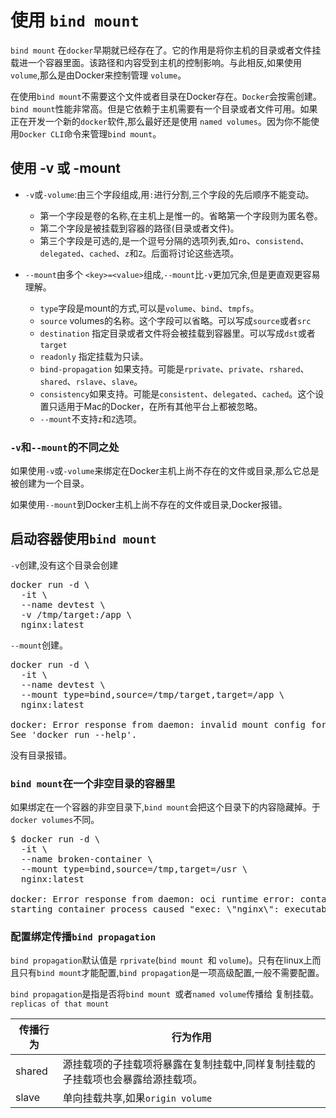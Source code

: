 # 使用 ```bind mount```

```bind mount``` 在```docker```早期就已经存在了。它的作用是将你主机的目录或者文件挂载进一个容器里面。该路径和内容受到主机的控制影响。与此相反,如果使用```volume```,那么是由Docker来控制管理 ```volume```。

在使用```bind mount```不需要这个文件或者目录在Docker存在。```Docker```会按需创建。```bind mount```性能非常高。但是它依赖于主机需要有一个目录或者文件可用。如果正在开发一个新的```docker```软件,那么最好还是使用 ```named volumes```。因为你不能使用```Docker CLI```命令来管理```bind mount```。

## 使用 -v 或 -mount

- ```-v```或```-volume```:由三个字段组成,用```:```进行分割,三个字段的先后顺序不能变动。
	- 第一个字段是卷的名称,在主机上是惟一的。省略第一个字段则为匿名卷。
	- 第二个字段是被挂载到容器的路径(目录或者文件)。
	- 第三个字段是可选的,是一个逗号分隔的选项列表,如```ro```、```consistend```、```delegated```、```cached```、```z```和```Z```。后面将讨论这些选项。

- ```--mount```由多个 ```<key>=<value>```组成,```--mount```比```-v```更加冗余,但是更直观更容易理解。
	- ```type```字段是mount的方式,可以是```volume```、```bind```、```tmpfs```。
	- ```source``` volumes的名称。这个字段可以省略。可以写成```source```或者```src```
	- ```destination``` 指定目录或者文件将会被挂载到容器里。可以写成```dst```或者```target```
	- ```readonly``` 指定挂载为只读。
	- ```bind-propagation``` 如果支持。可能是```rprivate```、```private```、```rshared```、```shared```、```rslave```、```slave```。
	- ```consistency```如果支持。可能是```consistent```、```delegated```、```cached```。这个设置只适用于Mac的Docker，在所有其他平台上都被忽略。
	- ```--mount```不支持```z```和```Z```选项。

### ```-v```和```--mount```的不同之处

如果使用```-v```或```-volume```来绑定在Docker主机上尚不存在的文件或目录,那么它总是被创建为一个目录。

如果使用```--mount```到Docker主机上尚不存在的文件或目录,Docker报错。

## 	启动容器使用```bind mount```

```-v```创建,没有这个目录会创建
<pre>
docker run -d \
  -it \
  --name devtest \
  -v /tmp/target:/app \
  nginx:latest
</pre>

```--mount```创建。
<pre>
docker run -d \
  -it \
  --name devtest \
  --mount type=bind,source=/tmp/target,target=/app \
  nginx:latest

docker: Error response from daemon: invalid mount config for type "bind": bind source path does not exist.
See 'docker run --help'.
</pre>
没有目录报错。

### ```bind mount```在一个非空目录的容器里

如果绑定在一个容器的非空目录下,```bind mount```会把这个目录下的内容隐藏掉。于```docker volumes```不同。

<pre>
$ docker run -d \
  -it \
  --name broken-container \
  --mount type=bind,source=/tmp,target=/usr \
  nginx:latest

docker: Error response from daemon: oci runtime error: container_linux.go:262:
starting container process caused "exec: \"nginx\": executable file not found in $PATH".
</pre>


### 配置绑定传播```bind propagation```

```bind propagation```默认值是 ```rprivate```(```bind mount ```和 ```volume```)。只有在linux上而且只有```bind mount```才能配置,```bind propagation```是一项高级配置,一般不需要配置。

```bind propagation```是指是否将```bind mount ```或者```named volume```传播给
复制挂载。```replicas of that mount```

传播行为 | 行为作用
---|---
shared | 源挂载项的子挂载项将暴露在复制挂载中,同样复制挂载的子挂载项也会暴露给源挂载项。
slave | 单向挂载共享,如果```origin volume```
